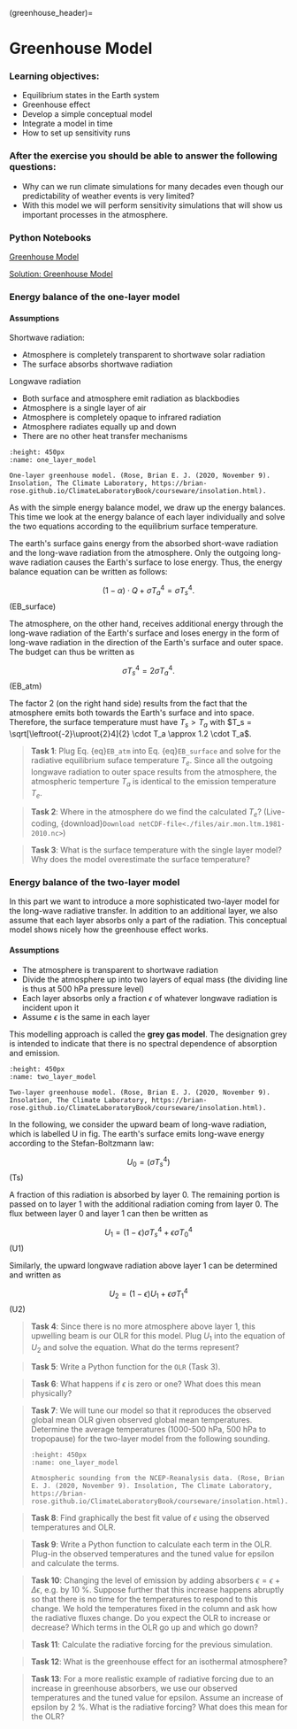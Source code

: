 (greenhouse_header)=
# Greenhouse Model 

### Learning objectives:
* Equilibrium states in the Earth system
* Greenhouse effect
* Develop a simple conceptual model
* Integrate a model in time 
* How to set up sensitivity runs

### After the exercise you should be able to answer the following questions:
* Why can we run climate simulations for many decades even though our predictability of weather events is very limited?
* With this model we will perform sensitivity simulations that will show us important processes in the atmosphere.

### Python Notebooks
[Greenhouse Model](greenhouse:exercise)

[Solution: Greenhouse Model](greenhouse:solution)

### Energy balance of the one-layer model

#### Assumptions
Shortwave radiation:
- Atmosphere is completely transparent to shortwave solar radiation
- The surface absorbs shortwave radiation

Longwave radiation 
- Both surface and atmosphere emit radiation as blackbodies
- Atmosphere is a single layer of air
- Atmosphere is completely opaque to infrared radiation
- Atmosphere radiates equally up and down
- There are no other heat transfer mechanisms

```{figure} ./pics/one_layer_model.png
:height: 450px
:name: one_layer_model

One-layer greenhouse model. (Rose, Brian E. J. (2020, November 9). Insolation, The Climate Laboratory, https://brian-rose.github.io/ClimateLaboratoryBook/courseware/insolation.html).
```



As with the simple energy balance model, we draw up the energy balances. This
time we look at the energy balance of each layer individually and solve the two
equations according to the equilibrium surface temperature.

The earth's surface gains energy from the absorbed short-wave radiation and the
long-wave radiation from the atmosphere. Only the outgoing long-wave radiation causes
the Earth's surface to lose energy. Thus, the energy balance equation can be
written as follows:

$$
(1-\alpha) \cdot Q + \sigma T_a^4 = \sigma T_s^4.
$$ (EB_surface)

The atmosphere, on the other hand, receives additional energy through the
long-wave radiation of the Earth's surface and loses energy in the form of
long-wave radiation in the direction of the Earth's surface and outer space.
The budget can thus be written as

$$
\sigma T_s^4 = 2 \sigma T_a^4.
$$ (EB_atm)

 The factor 2 (on the right hand side) results from the fact that the atmosphere emits both towards the
Earth's surface and into space. Therefore, the surface temperature must have
$T_s>T_a$ with $T_s = \sqrt[\leftroot{-2}\uproot{2}4]{2} \cdot T_a \approx 1.2
\cdot T_a$. 

> **Task 1**: Plug Eq. {eq}`EB_atm` into Eq. {eq}`EB_surface` and solve for
> the radiative equilibrium suface temperature $T_e$. Since all
> the outgoing longwave radiation to outer space results from the atmosphere,
> the atmospheric temperture $T_a$ is identical to the emission temperature $T_e$.

> **Task 2**: Where in the atmosphere do we find the calculated $T_e$? (Live-coding, {download}`Download netCDF-file<./files/air.mon.ltm.1981-2010.nc>`)

> **Task 3**: What is the surface temperature with the single layer model? Why
> does the model overestimate the surface temperature?



### Energy balance of the two-layer model
In this part we want to introduce a more sophisticated two-layer model for the
long-wave radiative transfer. In addition to an additional layer, we also
assume that each layer absorbs only a part of the radiation. This conceptual
model shows nicely how the greenhouse effect works.

#### Assumptions
- The atmosphere is transparent to shortwave radiation
- Divide the atmosphere up into two layers of equal mass (the dividing line is thus at 500 hPa pressure level)
- Each layer absorbs only a fraction $\epsilon$ of whatever longwave radiation is incident upon it
- Assume $\epsilon$ is the same in each layer

This modelling approach is called the **grey gas model**. The designation grey is
intended to indicate that there is no spectral dependence of absorption and
emission.

```{figure} ./pics/two_layer_model.png
:height: 450px
:name: two_layer_model

Two-layer greenhouse model. (Rose, Brian E. J. (2020, November 9). Insolation, The Climate Laboratory, https://brian-rose.github.io/ClimateLaboratoryBook/courseware/insolation.html).
```

In the following, we consider the upward beam of long-wave radiation, which is
labelled U in fig. The earth's surface emits long-wave energy according to
the Stefan-Boltzmann law:

$$
U_0 = (\sigma T_s^4)
$$ (Ts)

A fraction of this radiation is absorbed by layer 0. The remaining portion is
passed on to layer 1 with the additional radiation coming from layer 0. The flux
between layer 0 and layer 1 can then be written as

$$
U_1=(1-\epsilon)\sigma T_s^4+\epsilon \sigma T_0^4
$$ (U1)

Similarly, the upward longwave radiation above layer 1 can be determined and written as 

$$
U_2=(1-\epsilon)U_1+\epsilon \sigma T_1^4
$$ (U2)

> **Task 4**: Since there is no more atmosphere above layer 1, this upwelling
> beam is our OLR for this model. Plug $U_1$ into the equation of $U_2$ and
> solve the equation. What do the terms represent? 

> **Task 5**: Write a Python function for the `OLR` (Task 3). 

> **Task 6**: What happens if $\epsilon$ is zero or one? What does this mean physically?

> **Task 7**: We will tune our model so that it reproduces the observed global mean OLR given observed global mean temperatures. Determine the average temperatures (1000-500 hPa, 500 hPa to tropopause) for the two-layer model from the following sounding.
> ```{figure} ./pics/vertical_profile.png
> :height: 450px
> :name: one_layer_model
>
> Atmospheric sounding from the NCEP-Reanalysis data. (Rose, Brian E. J. (2020, November 9). Insolation, The Climate Laboratory, https://brian-rose.github.io/ClimateLaboratoryBook/courseware/insolation.html).
>```

> **Task 8**: Find graphically the best fit value of $\epsilon$ using the observed temperatures and OLR.

> **Task 9**: Write a Python function to calculate each term in the OLR.
> Plug-in the observed temperatures and the tuned value for epsilon and
> calculate the terms.

> **Task 10**: Changing the level of emission by adding absorbers $\epsilon=\epsilon+\Delta \epsilon$, e.g. by 10 %.
> Suppose further that this increase happens abruptly so that there is no time
> for the temperatures to respond to this change. We hold the temperatures
> fixed in the column and ask how the radiative fluxes change.
> Do you expect the OLR to increase or decrease? Which terms in the OLR go up and which go down?

> **Task 11**: Calculate the radiative forcing for the previous simulation.

> **Task 12**: What is the greenhouse effect for an isothermal atmosphere?

> **Task 13**: For a more realistic example of radiative forcing due to an
> increase in greenhouse absorbers, we use our observed temperatures and the
> tuned value for epsilon. Assume an increase of epsilon by 2 %. What is the radiative forcing?
> What does this mean for the OLR? 

